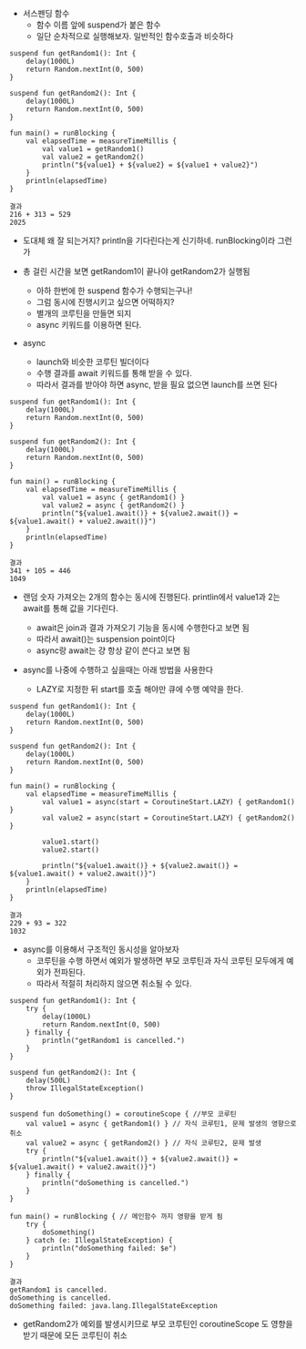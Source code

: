 - 서스펜딩 함수
	- 함수 이름 앞에 suspend가 붙은 함수
	- 일단 순차적으로 실행해보자. 일반적인 함수호출과 비슷하다

```
suspend fun getRandom1(): Int {
    delay(1000L)
    return Random.nextInt(0, 500)
}

suspend fun getRandom2(): Int {
    delay(1000L)
    return Random.nextInt(0, 500)
}

fun main() = runBlocking {
    val elapsedTime = measureTimeMillis {
        val value1 = getRandom1()
        val value2 = getRandom2()
        println("${value1} + ${value2} = ${value1 + value2}")
    }
    println(elapsedTime)
}

결과
216 + 313 = 529
2025
```

- 도대체 왜 잘 되는거지? println을 기다린다는게 신기하네. runBlocking이라 그런가

- 총 걸린 시간을 보면 getRandom1이 끝나야 getRandom2가 실행됨
	- 아하 한번에 한 suspend 함수가 수행되는구나!
	- 그럼 동시에 진행시키고 싶으면 어떡하지?
	- 별개의 코루틴을 만들면 되지
	- async 키워드를 이용하면 된다.

- async
	- launch와 비슷한 코루틴 빌더이다
	- 수행 결과를 await 키워드를 통해 받을 수 있다.
	- 따라서 결과를 받아야 하면 async, 받을 필요 없으면 launch를 쓰면 된다

```
suspend fun getRandom1(): Int {
    delay(1000L)
    return Random.nextInt(0, 500)
}

suspend fun getRandom2(): Int {
    delay(1000L)
    return Random.nextInt(0, 500)
}

fun main() = runBlocking {
    val elapsedTime = measureTimeMillis {
        val value1 = async { getRandom1() }
        val value2 = async { getRandom2() }
        println("${value1.await()} + ${value2.await()} = ${value1.await() + value2.await()}")
    }
    println(elapsedTime)
}

결과
341 + 105 = 446
1049
```

- 랜덤 숫자 가져오는 2개의 함수는 동시에 진행된다. printlin에서 value1과 2는 await를 통해 값을 기다린다.
	- await은 join과 결과 가져오기 기능을 동시에 수행한다고 보면 됨
	- 따라서 await()는 suspension point이다
	- async랑 await는 걍 항상 같이 쓴다고 보면 됨

- async를 나중에 수행하고 싶을때는 아래 방법을 사용한다
	- LAZY로 지정한 뒤 start를 호출 해야만 큐에 수행 예약을 한다.

```
suspend fun getRandom1(): Int {
    delay(1000L)
    return Random.nextInt(0, 500)
}

suspend fun getRandom2(): Int {
    delay(1000L)
    return Random.nextInt(0, 500)
}

fun main() = runBlocking {
    val elapsedTime = measureTimeMillis {
        val value1 = async(start = CoroutineStart.LAZY) { getRandom1() }
        val value2 = async(start = CoroutineStart.LAZY) { getRandom2() }

        value1.start()
        value2.start()

        println("${value1.await()} + ${value2.await()} = ${value1.await() + value2.await()}")
    }
    println(elapsedTime)
}

결과
229 + 93 = 322
1032
```

- async를 이용해서 구조적인 동시성을 알아보자
	- 코루틴을 수행 하면서 예외가 발생하면 부모 코루틴과 자식 코루틴 모두에게 예외가 전파된다.
	- 따라서 적절히 처리하지 않으면 취소될 수 있다. 

```
suspend fun getRandom1(): Int {
    try {
        delay(1000L)
        return Random.nextInt(0, 500)
    } finally {
        println("getRandom1 is cancelled.")
    }
}

suspend fun getRandom2(): Int {
    delay(500L)
    throw IllegalStateException()
}

suspend fun doSomething() = coroutineScope { //부모 코루틴
    val value1 = async { getRandom1() } // 자식 코루틴1, 문제 발생의 영향으로 취소
    val value2 = async { getRandom2() } // 자식 코루틴2, 문제 발생
    try {
        println("${value1.await()} + ${value2.await()} = ${value1.await() + value2.await()}")
    } finally {
        println("doSomething is cancelled.")
    }
}

fun main() = runBlocking { // 메인함수 까지 영향을 받게 됨
    try {
        doSomething()
    } catch (e: IllegalStateException) {
        println("doSomething failed: $e")
    }
}

결과
getRandom1 is cancelled.
doSomething is cancelled.
doSomething failed: java.lang.IllegalStateException
```

- getRandom2가 예외를 발생시키므로 부모 코루틴인 coroutineScope 도 영향을 받기 때문에 모든 코루틴이 취소


